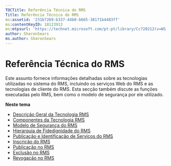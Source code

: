 ```yaml
---
TOCTitle: Referência Técnica do RMS
Title: Referência Técnica do RMS
ms:assetid: '231b7269-b337-44b0-b665-38171b4483ff'
ms:contentKeyID: 18123913
ms:mtpsurl: 'https://technet.microsoft.com/pt-pt/library/Cc720212(v=WS.10)'
author: SharonSears
ms.author: SharonSears
---
```


Referência Técnica do RMS
=========================

Este assunto fornece informações detalhadas sobre as tecnologias utilizadas no sistema do RMS, incluindo os serviços Web do RMS e as tecnologias de cliente do RMS. Esta secção também discute as funções executadas pelo RMS, bem como o modelo de segurança por ele utilizado.

**Neste tema**

-   [Descrição Geral da Tecnologia RMS](https://technet.microsoft.com/eb48c3de-e038-4fcb-a091-b67ea4fe0dc7)
-   [Componentes da Tecnologia RMS](https://technet.microsoft.com/05d99f6e-8170-458c-a7ef-cee6fa30f057)
-   [Modelo de Segurança do RMS](https://technet.microsoft.com/665db831-366d-4dca-9bb3-cc2912481fe1)
-   [Hierarquia de Fidedignidade do RMS](https://technet.microsoft.com/2d44182f-a653-4383-aba1-dade53f7cf9a)
-   [Publicação e Identificação de Serviços do RMS](https://technet.microsoft.com/336c0d55-fd7f-4aa9-b3e6-bfd6565b1086)
-   [Inscrição do RMS](https://technet.microsoft.com/999db3e1-e3ab-4513-87d9-d584ee334c00)
-   [Publicação no RMS](https://technet.microsoft.com/a82f4172-546d-4fab-9f96-3f8b263a5b69)
-   [Exclusão no RMS](https://technet.microsoft.com/c17e393e-b6a9-4ae5-aee5-18baa6b32d4d)
-   [Revogação no RMS](https://technet.microsoft.com/72689f90-f3c5-4b61-94ea-d825f3199b3b)
